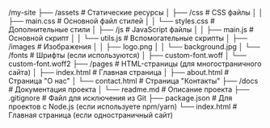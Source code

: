 /my-site
├── /assets                 # Статические ресурсы
│   ├── /css                # CSS файлы
│   │   ├── main.css        # Основной файл стилей
│   │   └── styles.css      # Дополнительные стили
│   ├── /js                 # JavaScript файлы
│   │   ├── main.js         # Основной скрипт
│   │   └── utils.js        # Вспомогательные скрипты
│   ├── /images             # Изображения
│   │   ├── logo.png
│   │   └── background.jpg
│   └── /fonts              # Шрифты (если используются)
│       ├── custom-font.woff
│       └── custom-font.woff2
├── /pages                  # HTML-страницы (для многостраничного сайта)
│   ├── index.html          # Главная страница
│   ├── about.html          # Страница "О нас"
│   └── contact.html        # Страница "Контакты"
├── /docs                   # Документация проекта
│   └── readme.md           # Описание проекта
├── .gitignore              # Файл для исключения из Git
├── package.json            # Для проектов с Node.js (если используете npm/yarn)
└── index.html              # Главная страница (если одностраничный сайт)

